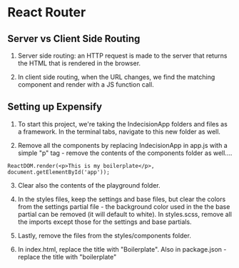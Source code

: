 # React Router

## Server vs Client Side Routing

1. Server side routing: an HTTP request is made to the server that returns the HTML that is rendered in the browser.

2. In client side routing, when the URL changes, we find the matching component and render with a JS function call.

## Setting up Expensify

1. To start this project, we're taking the IndecisionApp folders and files as a framework.  In the terminal tabs, navigate to this new folder as well.

2. Remove all the components by replacing IndecisionApp in app.js with a simple "p" tag - remove the contents of the components folder as well....
```
ReactDOM.render(<p>This is my boilerplate</p>, document.getElementById('app'));
```

3.  Clear also the contents of the playground folder.

4. In the styles files, keep the settings and base files, but clear the colors from the settings partial file - the background color used in the the base partial can be removed (it will default to white).  In styles.scss, remove all the imports except those for the settings and base partials.

5. Lastly, remove the files from the styles/components folder.

6. In index.html, replace the title with "Boilerplate".  Also in package.json - replace the title with "boilerplate"

